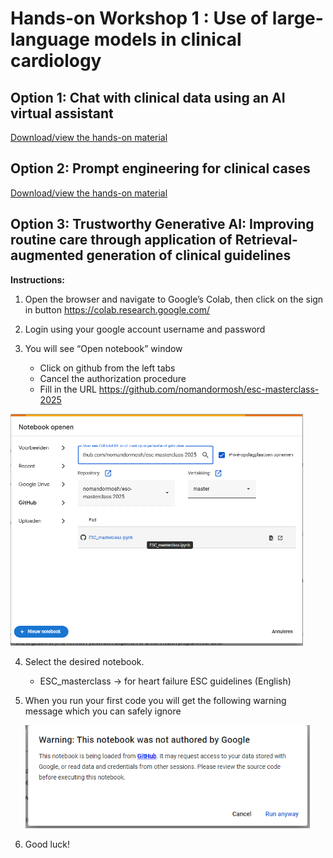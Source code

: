 # Hands-on Workshop 1 : Use of large-language models in clinical cardiology

## Option 1: Chat with clinical data using an AI virtual assistant

<a href="https://raw.githubusercontent.com/nomandormosh/esc-masterclass-2025/master/va.docx">
Download/view the hands-on material</a>

## Option 2: Prompt engineering for clinical cases

<a href="https://raw.githubusercontent.com/nomandormosh/esc-masterclass-2025/master/pe.docx">
Download/view the hands-on material</a>

## Option 3: Trustworthy Generative AI: Improving routine care through application of Retrieval-augmented generation of clinical guidelines

**Instructions:**
1. Open the browser and navigate to Google’s Colab, then click on the sign in button
   <https://colab.research.google.com/>

2. Login using your google account username and password
3. You will see “Open notebook” window
   * Click on github from the left tabs
   * Cancel the authorization procedure
   * Fill in the URL <https://github.com/nomandormosh/esc-masterclass-2025>
     
  ![Picture](assets/001.png)

4. Select the desired notebook.
   * ESC\_masterclass -> for heart failure ESC guidelines (English)
5. When you run your first code you will get the following warning message which you can safely ignore

   ![Picture](assets/002.png)

7. Good luck!

